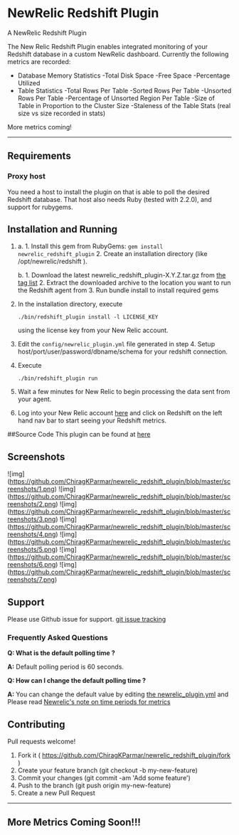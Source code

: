 NewRelic Redshift Plugin
========================


A NewRelic Redshift Plugin

The New Relic Redshift Plugin enables integrated monitoring of your Redshift database in a custom NewRelic dashboard. Currently the following metrics are recorded:

* Database Memory Statistics 
	-Total Disk Space
	-Free Space
	-Percentage Utilized
* Table Statistics
	-Total Rows Per Table
	-Sorted Rows Per Table
	-Unsorted Rows Per Table
	-Percentage of Unsorted Region Per Table
	-Size of Table in Proportion to the Cluster Size
	-Staleness of the Table Stats (real size vs size recorded in stats)

More metrics coming! 

----
## Requirements



### Proxy host

You need a host to install the plugin on that is able to poll the desired Redshift database. That
host also needs Ruby (tested with 2.2.0), and support for rubygems.


## Installation and Running

1. 
	a. 	1. Install this gem from RubyGems:
      ```gem install newrelic_redshift_plugin```
		2. Create an installation directory (like /opt/newrelic/redshift ).

	b. 	1. Download the latest newrelic_redshift_plugin-X.Y.Z.tar.gz from [the tag list](https://github.com/ChiragKParmar/newrelic_redshift_plugin/tags)
		2. Extract the downloaded archive to the location you want to run the Redshift agent from
		3. Run bundle install to install required gems

2. In the installation directory, execute

      ```./bin/redshift_plugin install -l LICENSE_KEY```

   using the license key from your New Relic account.
3. Edit the `config/newrelic_plugin.yml` file generated in step 4. Setup host/port/user/password/dbname/schema for your redshift connection.
4. Execute

      ```./bin/redshift_plugin run```
5. Wait a few minutes for New Relic to begin processing the data sent from your agent.

6. Log into your New Relic account [here](http://newrelic.com) and click on Redshift on the left hand nav bar to start seeing your Redshift metrics.


##Source Code
This plugin can be found at [here](https://github.com/ChiragKParmar/newrelic_redshift_plugin/)

## Screenshots

![img] (https://github.com/ChiragKParmar/newrelic_redshift_plugin/blob/master/screenshots/1.png)
![img] (https://github.com/ChiragKParmar/newrelic_redshift_plugin/blob/master/screenshots/2.png)
![img] (https://github.com/ChiragKParmar/newrelic_redshift_plugin/blob/master/screenshots/3.png)
![img] (https://github.com/ChiragKParmar/newrelic_redshift_plugin/blob/master/screenshots/4.png)
![img] (https://github.com/ChiragKParmar/newrelic_redshift_plugin/blob/master/screenshots/5.png)
![img] (https://github.com/ChiragKParmar/newrelic_redshift_plugin/blob/master/screenshots/6.png)
![img] (https://github.com/ChiragKParmar/newrelic_redshift_plugin/blob/master/screenshots/7.png)

## Support

Please use Github issue for support. [git issue tracking](https://github.com/ChiragKParmar/newrelic_redshift_plugin/issues)


### Frequently Asked Questions

**Q: What is the default polling time ?**

**A:** Default polling period is 60 seconds.

**Q: How can I change the default polling time ?**

**A:** You can change the default value by editing [the newrelic_plugin.yml](https://github.com/ChiragKParmar/newrelic_redshift_plugin/blob/master/config/newrelic_plugin_template.yml#L12) and 
Please read [Newrelic's note on time periods for metrics](https://docs.newrelic.com/docs/plugins/plugin-developer-resources/developer-reference/metric-data-plugin-api#metric_duration)


## Contributing

Pull requests welcome!

1. Fork it ( https://github.com/ChiragKParmar/newrelic_redshift_plugin/fork )
2. Create your feature branch (git checkout -b my-new-feature)
3. Commit your changes (git commit -am 'Add some feature')
4. Push to the branch (git push origin my-new-feature)
5. Create a new Pull Request

----
## More Metrics Coming Soon!!!



